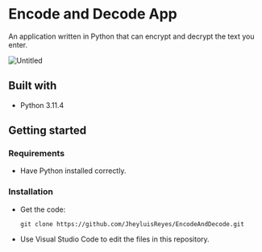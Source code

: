 # Encode and Decode App
An application written in Python that can encrypt and decrypt the text you enter.

  ![Untitled](https://github.com/JheyluisReyes/Calculator/assets/141370176/57ebb0ff-8904-44d3-adb6-87df8fff8123)

## Built with
- Python 3.11.4

## Getting started

### Requirements
- Have Python installed correctly.

### Installation
- Get the code:

    ```
    git clone https://github.com/JheyluisReyes/EncodeAndDecode.git
    ```

- Use Visual Studio Code to edit the files in this repository.
